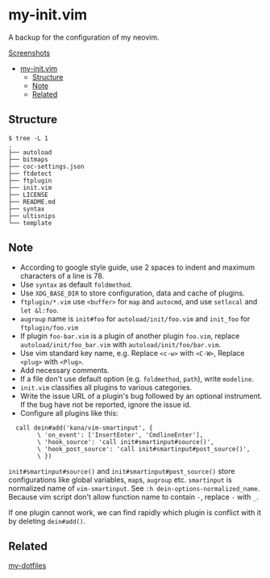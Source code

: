 # my-init.vim

A backup for the configuration of my neovim.

[Screenshots](https://zhuanlan.zhihu.com/p/107065105)

<!-- mdformat-toc start --slug=github --no-anchors --maxlevel=6 --minlevel=1 -->

- [my-init.vim](#my-initvim)
  - [Structure](#structure)
  - [Note](#note)
  - [Related](#related)

<!-- mdformat-toc end -->

## Structure

```shell
$ tree -L 1
.
├── autoload
├── bitmaps
├── coc-settings.json
├── ftdetect
├── ftplugin
├── init.vim
├── LICENSE
├── README.md
├── syntax
├── ultisnips
└── template
```

## Note

- According to google style guide, use 2 spaces to indent and maximum
  characters of a line is 78.
- Use `syntax` as default `foldmethod`.
- Use `XDG_BASE_DIR` to store configuration, data and cache of plugins.
- `ftplugin/*.vim` use `<buffer>` for `map` and `autocmd`, and use `setlocal`
  and `let &l:foo`.
- `augroup` name is `init#foo` for `autoload/init/foo.vim` and `init_foo` for
  `ftplugin/foo.vim`
- If plugin `foo-bar.vim` is a plugin of another plugin `foo.vim`, replace
  `autoload/init/foo_bar.vim` with `autoload/init/foo/bar.vim`.
- Use vim standard key name, e.g. Replace `<c-w>` with `<C-W>`, Replace
  `<plug>` with `<Plug>`.
- Add necessary comments.
- If a file don't use default option (e.g. `foldmethod`, `path`), write
  `modeline`.
- `init.vim` classifies all plugins to various categories.
- Write the issue URL of a plugin's bug followed by an optional instrument. If
  the bug have not be reported, ignore the issue id.
- Configure all plugins like this:

```vim
  call dein#add('kana/vim-smartinput', {
        \ 'on_event': ['InsertEnter', 'CmdlineEnter'],
        \ 'hook_source': 'call init#smartinput#source()',
        \ 'hook_post_source': 'call init#smartinput#post_source()',
        \ })
```

`init#smartinput#source()` and `init#smartinput#post_source()` store
configurations like global variables, `map`s, `augroup` etc.
`smartinput` is normalized name of `vim-smartinput`. See
`:h dein-options-normalized_name`. Because vim script don't allow function name
to contain `-`, replace `-` with `_`.

If one plugin cannot work, we can find rapidly which plugin is conflict with
it by deleting `dein#add()`.

## Related

[my-dotfiles](https://github.com/Freed-Wu/my-dotfiles)
